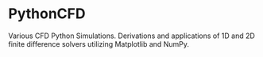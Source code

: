 # PythonCFD
Various CFD Python Simulations. Derivations and applications of 1D and 2D finite difference solvers utilizing Matplotlib and NumPy.
